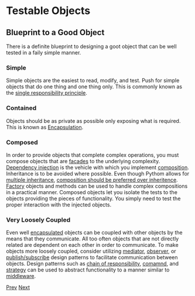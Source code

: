 Testable Objects
================

Blueprint to a Good Object
--------------------------

There is a definite blueprint to designing a goot object that can be well tested in a faily simple manner.

### Simple

Simple objects are the easiest to read, modify, and test. Push for simple objects that do one thing and one thing only.
This is commonly known as the
[single responsibility principle](https://en.wikipedia.org/wiki/Single_responsibility_principle).

### Contained

Objects should be as private as possible only exposing what is required. This is known as
[Encapsulation](https://en.wikipedia.org/wiki/Encapsulation_(computer_programming)).

### Composed

In order to provide objects that complete complex operations, you must compose objects that are
[facades](https://en.wikipedia.org/wiki/Facade_pattern) to the underlying complexity.
[Dependency injection](https://en.wikipedia.org/wiki/Dependency_injection) is the vehicle with which you
implement [composition](https://en.wikipedia.org/wiki/Object_composition). Inheritance is to be avoided where
possible. Even though Pythom allows for
[multiple inheritance](https://docs.python.org/2/tutorial/classes.html#multiple-inheritance),
[composition should be preferred over inheritence](https://en.wikipedia.org/wiki/Composition_over_inheritance).
[Factory](https://en.wikipedia.org/wiki/Factory_(object-oriented_programming)) objects and methods can be used
to handle complex compositions in a practical manner. Composed objects let you isolate the tests to the objects
providing the pieces of functionality. You simply need to test the proper interaction with the injected objects.

### Very Loosely Coupled

Even well [encapsulated](https://en.wikipedia.org/wiki/Encapsulation_(computer_programming)) objects can be
coupled with other objects by the means that they communicate. All too often objects that are not directly related
are dependent on each other in order to communicate. To make objects more loosely coupled, consider utilizing
[mediator](https://en.wikipedia.org/wiki/Mediator_pattern), [observer](https://en.wikipedia.org/wiki/Observer_pattern),
or [publish/subscribe](https://en.wikipedia.org/wiki/Publish/subscribe) design patterns to facilitate communication
between objects. Design patterns such as
[chain of responsibility](https://en.wikipedia.org/wiki/Chain_of_responsibility_pattern),
[comamnd](https://en.wikipedia.org/wiki/Command_pattern), and
[strategy](https://en.wikipedia.org/wiki/Strategy_pattern) can be used to abstract functionality to a manner similar to
[middleware](https://en.wikipedia.org/wiki/Middleware).

[Prev](why-focus-on-objects-not-tests.md) [Next](isolate-testing.md)